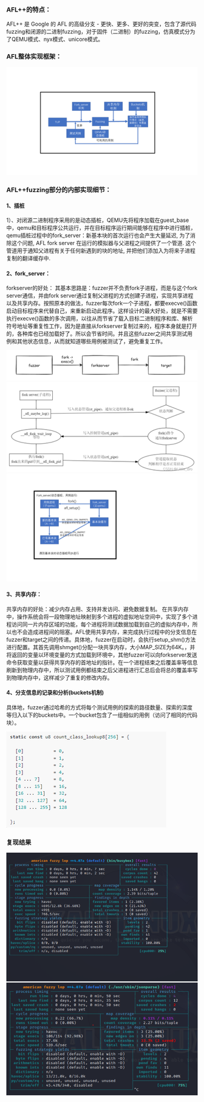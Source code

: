 ### AFL++的特点：
AFL++ 是 Google 的 AFL 的高级分支 - 更快、更多、更好的突变，包含了源代码fuzzing和闭源的二进制fuzzing，对于固件（二进制）的fuzzing，仿真模式分为了QEMU模式、nyx模式、unicore模式。

### AFL整体实现框架：
![image](https://github.com/Cyber-Security-Team/binary_function_similarity/blob/main/image/AFL%E6%95%B4%E4%BD%93%E6%A1%86%E6%9E%B6.png)

### AFL++fuzzing部分的内部实现细节：

#### 1、插桩
1）、对闭源二进制程序采用的是动态插桩，QEMU先将程序加载在guest_base中，qemu和目标程序公共运行，并在目标程序运行期间能够在程序中进行插桩，
qemu插桩过程中的fork_server：新基本块的首次运行也会产生大量延迟, 为了消除这个问题, AFL fork server 在运行的模拟器与父进程之间提供了一个管道. 这个管道用于通知父进程有关于任何新遇到的块的地址, 并把他们添加入为将来子进程复制的翻译缓存中.
#### 2、fork_server：
forkserver的好处：
其基本思路是：fuzzer并不负责fork子进程，而是与这个fork server通信，并由fork server通过复制父进程的方式创建子进程，实现共享进程以及共享内存。按照原本的做法，fuzzer每次fork一个子进程，都要execve()函数启动目标程序来代替自己，来重新启动此程序。这样设计的最大好处，就是不需要执行execve()函数的多次调用，以往从而节省了载入目标二进制程序和库、解析符号地址等重复性工作，因为是直接从forkserver复制过来的，程序本身就是打开的，各种库也已经加载好了。所以会节省时间。并且这些fuzzer之间共享测试用例和其他状态信息，从而就知道哪些用例被测试了，避免重复工作。

![image](https://github.com/Cyber-Security-Team/binary_function_similarity/blob/main/image/fork_server_1.png)    
![image](https://github.com/Cyber-Security-Team/binary_function_similarity/blob/main/image/fork_server_2.png)
![image](https://github.com/Cyber-Security-Team/binary_function_similarity/blob/main/image/fork_server_3.png)
#### 3、共享内存：
共享内存的好处：减少内存占用、支持并发访问、避免数据复制。
在共享内存中，操作系统会将一段物理地址映射到多个进程的虚拟地址空间中，实现了多个进程访问同一片内存区域的功能，每个进程将测试数据加载到自己的虚拟内存中，所以也不会造成进程间的阻塞。AFL使用共享内存，来完成执行过程中的分支信息在fuzzer和target之间的传递。具体地，fuzzer在启动时，会执行setup_shm()方法进行配置。其首先调用shmget()分配一块共享内存，大小MAP_SIZE为64K。，并将返回的变量以环境变量的方式加载到环境中，其他fuzzer可以向forkserver发送命令获取变量以获得共享内存的首地址的指针。在一个进程结束之后覆盖率等信息刷新到物理内存中，所以测试用例都结束之后父进程进行汇总后会将总的覆盖率写到物理内存中，这样减少了重复的修改内存。

#### 4、分支信息的记录和分析(buckets机制)
具体地，fuzzer通过哈希的方式将每个测试用例的探索的路径数量、探索的深度等归入以下的buckets中。一个bucket包含了一组相似的用例（访问了相同的代码块）。

![image](https://github.com/Cyber-Security-Team/binary_function_similarity/blob/main/image/%E5%88%86%E6%94%AF%E4%BF%A1%E6%81%AF%E7%9A%84%E8%AE%B0%E5%BD%95.png)


### 复现结果
![image](https://github.com/Cyber-Security-Team/binary_function_similarity/blob/main/image/%E7%BD%91%E7%BB%9C%E6%91%84%E5%83%8F%E5%A4%B4%E5%9B%BA%E4%BB%B6.png)
![image](https://github.com/Cyber-Security-Team/binary_function_similarity/blob/main/image/RV130.png)
